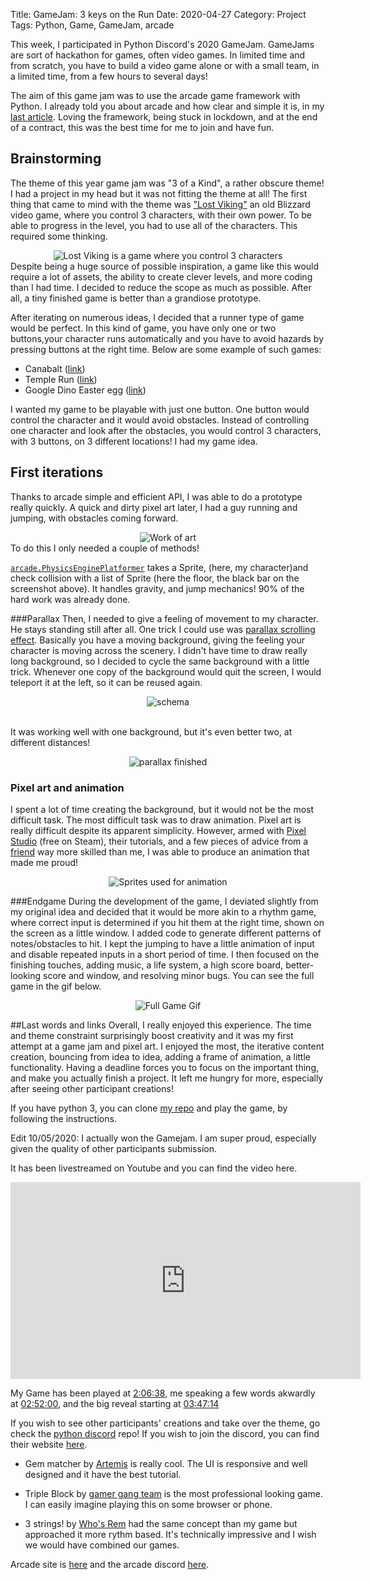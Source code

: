 Title: GameJam: 3 keys on the Run
Date: 2020-04-27
Category: Project
Tags: Python, Game, GameJam, arcade

This week, I participated in Python Discord's 2020 GameJam. GameJams are sort of hackathon for games, often video games.
In limited time and from scratch, you have to build a video game alone or with a small team, in a limited 
time, from a few hours to several days!

The aim of this game jam was to use the arcade game framework with Python. I already told you about arcade and how clear
and simple it is, in my [last article]({filename}/MineSweeper_Sunday.md). Loving the framework, being stuck in lockdown, 
and at the end of a contract, this was the best time for me to join and have fun. 

## Brainstorming
The theme of this year game jam was "3 of a Kind", a rather obscure theme! I had a project in my head but it was not 
fitting the theme at all! The first thing that came to mind with the theme was 
["Lost Viking"](https://en.wikipedia.org/wiki/The_Lost_Vikings) an old Blizzard video game, where you control 3 characters,
with their own power. To be able to progress in the level, you had to use all of the characters. This required some thinking.

<div style="text-align: center;">
<img src="https://main.judgehype.com/images/froala/2019/04/1554232974_6.jpg" alt="Lost Viking is a game where you control 3 characters">
</div>
Despite being a huge source of possible inspiration, a game like this would require a lot of assets, the ability to create clever levels,
and more coding than I had time. I decided to reduce the scope as much as possible. After all, a tiny finished game is
better than a grandiose prototype.

After iterating on numerous ideas, I decided that a runner type of game would be perfect. In this kind of game, you have
only one or two buttons,your character runs automatically and you have to avoid hazards by pressing buttons at
the right time. Below are some example of such games:

- Canabalt ([link](http://canabalt.com/))
- Temple Run ([link](https://play.google.com/store/apps/details?id=com.imangi.templerun&hl=en))
- Google Dino Easter egg ([link](https://www.omgchrome.com/list-google-chrome-easter-eggs/)) 

I wanted my game to be playable with just one button. One button would control the character and it would avoid obstacles.
Instead of controlling one character and look after the obstacles, you would control 3 characters, with 3 buttons, 
on 3 different locations! I had my game idea. 

## First iterations
Thanks to arcade simple and efficient API, I was able to do a prototype really quickly. A quick and dirty pixel art later, 
I had a guy running and jumping, with obstacles coming forward.


<div style="text-align: center;">
<img src="{static}/image/GameDev1.gif" alt="Work of art">
</div>
To do this I only needed a couple of methods!


[`arcade.PhysicsEnginePlatformer`](https://arcade.academy/_modules/arcade/physics_engines.html) takes a Sprite,
(here, my character)and check collision with a list of Sprite (here the floor, the black bar on the screenshot above).
It handles gravity, and jump mechanics! 90% of the hard work was already done. 

###Parallax
Then, I needed to give a feeling of movement to my character. He stays standing still after all. One trick I could use
was [parallax scrolling effect](https://en.wikipedia.org/wiki/Parallax_scrolling). Basically you have a moving background,
giving the feeling your character is moving across the scenery. I didn't have time to draw really long background,
so I decided to cycle the same background with a little trick. Whenever one copy of the background would quit the screen, 
I would teleport it at the left, so it can be reused again.
 

<div style="text-align: center;">
<img src="{static}/image/GameDev2.png" alt="schema">
</div>
  

It was working well with one background, but it's even better two, at different distances!
 

<div style="text-align: center;">
<img src="{static}/image/GameDev3.gif" alt="parallax finished">
</div>


### Pixel art and animation
I spent a lot of time creating the background, but it would not be the most difficult task. The most difficult task was
to draw animation. Pixel art is really difficult despite its apparent simplicity. However, armed with
[Pixel Studio](https://store.steampowered.com/app/1204050/Pixel_Studio_for_pixel_art/)
(free on Steam), their tutorials, and a few pieces of advice from a [friend](https://twitter.com/Fe_nris) way more skilled
than me, I was able to produce an animation that made me proud!
 

<div style="text-align: center;">
<img src="{static}/image/GameDev4.png" alt="Sprites used for animation">
</div>


###Endgame
During the development of the game, I deviated slightly from my original idea and decided that it would be more akin to 
a rhythm game, where correct input is determined if you hit them at the right time, shown on the screen as a little window.
I added code to generate different patterns of notes/obstacles to hit. I kept the jumping to have a little animation of
input and disable repeated inputs in a short period of time. I then focused on the finishing touches, adding music,
a life system, a high score board, better-looking score and window, and resolving minor bugs. You can see the full game
in the gif below.


<div style="text-align: center;">
<img src="{static}/image/GameDev5.gif" alt="Full Game Gif">
</div>

##Last words and links
Overall, I really enjoyed this experience. The time and theme constraint surprisingly boost creativity and it was my 
first attempt at a game jam and pixel art. I enjoyed the most, the iterative content creation, bouncing from idea to idea, 
adding a frame of animation, a little functionality. Having a deadline forces you to focus on the important thing, and
make you actually finish a project. It left me hungry for more, especially after seeing other participant
creations!

If you have python 3, you can clone [my repo](https://github.com/Elesh-Norn/game-jam-2020) and play the game,
by following the instructions.

Edit 10/05/2020: I actually won the Gamejam. I am super proud, especially given the quality of other participants submission.

It has been livestreamed on Youtube and you can find the video here. 

<iframe width="560" height="315" src="https://www.youtube.com/embed/KkLXMvKfEgs" frameborder="0" allow="accelerometer; autoplay; encrypted-media; gyroscope; picture-in-picture" allowfullscreen></iframe>

My Game has been played at
[2:06:38](https://youtu.be/KkLXMvKfEgs?t=7598), me speaking a few words akwardly at [02:52:00](https://youtu.be/KkLXMvKfEgs?t=10328), 
and the big reveal starting at [03:47:14](https://youtu.be/KkLXMvKfEgs?t=13634)

If you wish to see other participants' creations and take over the theme, go check the
[python discord](https://github.com/python-discord/game-jam-2020) repo! If you wish to join the discord, you can find
their website [here](https://pythondiscord.com/).

- Gem matcher by [Artemis](https://github.com/python-discord/game-jam-2020/tree/master/Finalists/artemis) is really cool. The UI is responsive and well designed and it have the best tutorial.

- Triple Block by [gamer gang team](https://github.com/python-discord/game-jam-2020/tree/master/Finalists/gamer_gang) is 
the most professional looking game. I can easily imagine playing this on some browser or phone.

- 3 strings! by [Who's Rem](https://github.com/python-discord/game-jam-2020/tree/master/Participants/Whos_Rem) had the same concept than my game but approached it more rythm based. It's technically impressive and I wish we would have combined our games.

Arcade site is [here](https://arcade.academy/) and the arcade discord [here](https://discord.gg/ZjGDqMp).
